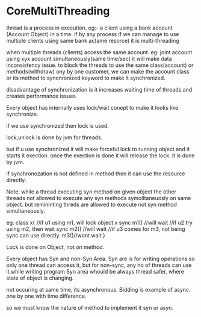 # CoreMultiThreading

thread is a process in execution.  eg:- a client using a bank account (Account Object) in a time. if by any process if we can manage
to use multiple clients using same bank ac)ame resorce) it is multi-threading

when multiple threads (clients) access the same account. eg: joint account using xyx account simultaneously(same time/sec) it will make
data inconsistency issue. to block the threads to use the same class(account) or methods(withdraw) ony by one customer, we can make the account 
class or its method to syncnronized keyword to make it synchronized.

disadvantage of synchronization is it increases waiting time of threads
and creates performance issues.


Every object has internally uses lock/wait conept to make it looks like synchronize.

if we use synchronized then lock is used.

lock,unlock is done by jvm for threads. 

but if u use synchronized it will make forceful lock to running object and it starts it exection. once the exection is done
it will release the lock. it is done by jvm.

if synchronozation is not defined in method then it can use the resource directly.

Note: while a thread executing syn method on given object the other threads not allowed to execute any syn methods symolltaneuosly on same object. but remininting threds are allowed to execute not syn method simultaneously.

eg: class x{                            //if u1 using m1, will lock object x
sync m1() //will wait                   //if u2 try using m2, then wait
sync m2() //will wait                   //if u3 comes for m3, not being sync can use directly.
m3()//wont wait
}

Lock is done on Object, not on method.

Every object has Syn and non-Syn Area. Syn are is for writing operations so only one thread can access it, but for non-sync, any no of
threads can use it.while writing program Syn area whould be always thread safer, where state of object is changing.


not occuring at same time, its asynchronous. Bidding is example of async. one by one with time difference.

so we must know the nature of method to implement it syn or asyn.
